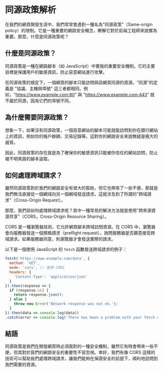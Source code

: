 # 同源政策解析

在我們的網頁開發生涯中，我們常常會遇到一種名為"同源政策"（Same-origin policy）的限制。它是一種重要的網路安全概念，瞭解它對於前端工程師來說實為重要。那麼，什麼是同源政策呢？ 

## 什麼是同源政策？

同源政策是一種在網路腳本（如 JavaScript）中實施的重要安全機制。它的主要目標是保護用戶的敏感資訊，防止惡意網站進行攻擊。

在同源政策的規定下，一個網頁的腳本只能訪問與該網頁同源的資源。"同源"的定義是 "協議、主機與埠號" 這三者都相同。例如，"https://www.example.com:80" 與 "https://www.example.com:443" 就不屬於同源，因為它們的埠號不同。

## 為什麼需要同源政策？

想象一下，如果沒有同源政策，一個惡意網站的腳本可能就能訪問到你在銀行網站上的資訊，例如你的帳戶餘額、交易記錄等。這對你的網路安全來說無疑是極大的威脅。 

因此，同源政策的存在就是為了確保你的敏感資訊只能被你信任的網站訪問，防止被不明來路的腳本盜取。

## 如何處理跨域請求？

雖然同源政策對於我們的網路安全有很大的幫助，但它也帶來了一些不便，那就是我們無法直接從一個網域向另一個網域發送請求。這就涉及到了所謂的"跨域請求"（Cross-Origin Request）。

那麼，我們該如何處理跨域請求呢？其中一種常見的解決方法就是使用"跨來源資源共享"（CORS，Cross-Origin Resource Sharing）。

CORS 是一種瀏覽器技術，它允許網頁腳本跨域訪問資源。在 CORS 中，瀏覽器會向服務器發送一個預檢請求（preflight request），詢問服務器是否願意接受跨域請求。如果服務器同意，則瀏覽器才會發送實際的請求。

以下是一個使用 JavaScript 的 `fetch` 函數發送跨域請求的例子：

```javascript
fetch('https://www.example.com/data', {
  method: 'GET',
  mode: 'cors', // 使用 CORS
  headers: {
    'Content-Type': 'application/json'
  }
}).then(response => {
  if (response.ok) {
    return response.json();
  } else {
    throw new Error('Network response was not ok.');
  }
}).then(data => console.log(data))
.catch(error => console.log('There has been a problem with your fetch operation: ', error.message));
```

## 結語

同源政策是我們在開發網頁時必須面對的一種安全機制，雖然它有時會帶來一些不便，但其對於我們的網路安全的重要性不容忽視。幸好，我們有像 CORS 這樣的技術可以幫助我們處理跨域請求，讓我們能夠在保證安全的前提下，順利地訪問到我們需要的資源。